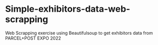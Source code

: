 # Simple-exhibitors-data-web-scrapping
Web Scrapping exercise using Beautifulsoup to get exhibitors data from PARCEL+POST EXPO 2022
